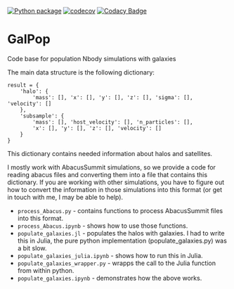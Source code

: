 [![Python package](https://github.com/KSU-Cosmo/GalPop/actions/workflows/python-package.yml/badge.svg)](https://github.com/KSU-Cosmo/GalPop/actions/workflows/python-package.yml)
[![codecov](https://codecov.io/gh/KSU-Cosmo/GalPop/graph/badge.svg?token=43UK7SMTWP)](https://codecov.io/gh/KSU-Cosmo/GalPop)
[![Codacy Badge](https://app.codacy.com/project/badge/Grade/bce28a3599604d0fab140839d8965a45)](https://app.codacy.com/gh/KSU-Cosmo/GalPop/dashboard?utm_source=gh&utm_medium=referral&utm_content=&utm_campaign=Badge_grade)

# GalPop

Code base for population Nbody simulations with galaxies

The main data structure is the following dictionary:

    result = {
        'halo': {
            'mass': [], 'x': [], 'y': [], 'z': [], 'sigma': [], 'velocity': []
        },
        'subsample': {
            'mass': [], 'host_velocity': [], 'n_particles': [],
            'x': [], 'y': [], 'z': [], 'velocity': []
        }
    }

This dictionary contains needed information about halos and satellites.

I mostly work with AbacusSummit simulations, so we provide a code for reading abacus files and converting them into a file that contains this dictionary.
If you are working with other simulations, you have to figure out how to convert the information in those simulations into this format (or get in touch with me, I may be able to help).

* `process_Abacus.py` - contains functions to process AbacusSummit files into this format.
* `process_Abacus.ipynb` - shows how to use those functions.
* `populate_galaxies.jl` - populates the halos with galaxies. I had to write this in Julia, the pure python implementation (populate_galaxies.py) was a bit slow.
* `populate_galaxies_julia.ipynb` - shows how to run this in Julia.
* `populate_galaxies_wrapper.py` - wrapps the call to the Julia function from within python.
* `populate_galaxies.ipynb` - demonstrates how the above works.